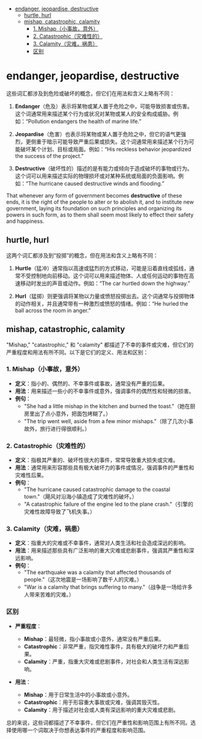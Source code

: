 - [endanger, jeopardise, destructive](#endanger-jeopardise-destructive)
  - [hurtle, hurl](#hurtle-hurl)
  - [mishap, catastrophic, calamity](#mishap-catastrophic-calamity)
    - [1. Mishap（小事故，意外）](#1-mishap小事故意外)
    - [2. Catastrophic（灾难性的）](#2-catastrophic灾难性的)
    - [3. Calamity（灾难，祸患）](#3-calamity灾难祸患)
    - [区别](#区别)

# endanger, jeopardise, destructive

这些词汇都涉及到危险或破坏的概念，但它们在用法和含义上略有不同：

1. **Endanger**（危及）表示将某物或某人置于危险之中，可能导致损害或伤害。这个词通常用来描述某个行为或状况对某物或某人的安全构成威胁。例如：“Pollution endangers the health of marine life.”

2. **Jeopardise**（危害）也表示将某物或某人置于危险之中，但它的语气更强烈，更侧重于暗示可能导致严重后果或损失。这个词通常用来描述某个行为可能破坏某个计划、目标或局面。例如：“His reckless behavior jeopardized the success of the project.”

3. **Destructive**（破坏性的）描述的是有能力或倾向于造成破坏的事物或行为。这个词可以用来描述实际的物理损坏或对某种系统或局面的负面影响。例如：“The hurricane caused destructive winds and flooding.”

That whenever any form of government becomes **destructive** of these ends, it is the right of the people to alter or to abolish it, and to institute new government, laying its foundation on such principles and organizing its powers in such form, as to them shall seem most likely to effect their safety and happiness.

## hurtle, hurl

这两个词汇都涉及到“投掷”的概念，但在用法和含义上略有不同：

1. **Hurtle**（猛冲）通常指以高速或猛烈的方式移动，可能是沿着直线或弧线，通常不受控制地向前移动。这个词可以用来描述物体、人或任何运动的事物在高速移动时发出的声音或动作。例如：“The car hurtled down the highway.”

2. **Hurl**（猛掷）则更强调将某物以力量或愤怒投掷出去。这个词通常与投掷物体的动作相关，并且通常带有一种激烈或愤怒的情绪。例如：“He hurled the ball across the room in anger.”

## mishap, catastrophic, calamity

"Mishap," "catastrophic," 和 "calamity" 都描述了不幸的事件或灾难，但它们的严重程度和用法有所不同。以下是它们的定义、用法和区别：

### 1. Mishap（小事故，意外）

- **定义**：指小的、偶然的、不幸事件或事故，通常没有严重的后果。
- **用法**：用来描述一些小的不幸事件或意外，强调事件的偶然性和轻微的损害。
- **例句**：
  - "She had a little mishap in the kitchen and burned the toast."（她在厨房里出了点小意外，把面包烤糊了。）
  - "The trip went well, aside from a few minor mishaps."（除了几次小事故外，旅行进行得很顺利。）

### 2. Catastrophic（灾难性的）

- **定义**：指极其严重的、破坏性很大的事件，常常导致重大损失或灾难。
- **用法**：通常用来形容那些具有极大破坏力的事件或情况，强调事件的严重性和灾难性后果。
- **例句**：
  - "The hurricane caused catastrophic damage to the coastal town."（飓风对沿海小镇造成了灾难性的破坏。）
  - "A catastrophic failure of the engine led to the plane crash."（引擎的灾难性故障导致了飞机失事。）

### 3. Calamity（灾难，祸患）

- **定义**：指重大的灾难或不幸事件，通常对人类生活和社会造成深远的影响。
- **用法**：用来描述那些具有广泛影响的重大灾难或悲剧事件，强调其严重性和深远影响。
- **例句**：
  - "The earthquake was a calamity that affected thousands of people."（这次地震是一场影响了数千人的灾难。）
  - "War is a calamity that brings suffering to many."（战争是一场给许多人带来苦难的灾难。）

### 区别

- **严重程度**：

  - **Mishap**：最轻微，指小事故或小意外，通常没有严重后果。
  - **Catastrophic**：非常严重，指灾难性事件，具有极大的破坏力和严重后果。
  - **Calamity**：严重，指重大灾难或悲剧事件，对社会和人类生活有深远影响。

- **用法**：
  - **Mishap**：用于日常生活中的小事故或小意外。
  - **Catastrophic**：用于形容重大事故或灾难，强调其毁灭性。
  - **Calamity**：用于描述对社会或人类有深远影响的重大灾难或悲剧。

总的来说，这些词都描述了不幸事件，但它们在严重性和影响范围上有所不同。选择使用哪一个词取决于你想表达事件的严重程度和影响范围。
